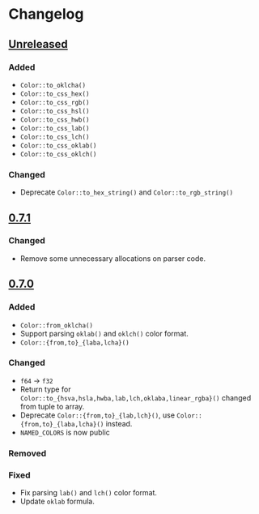 # Changelog

## [Unreleased](https://github.com/mazznoer/csscolorparser-rs/compare/v0.7.1...HEAD)

### Added

- `Color::to_oklcha()`
- `Color::to_css_hex()`
- `Color::to_css_rgb()`
- `Color::to_css_hsl()`
- `Color::to_css_hwb()`
- `Color::to_css_lab()`
- `Color::to_css_lch()`
- `Color::to_css_oklab()`
- `Color::to_css_oklch()`

### Changed

- Deprecate `Color::to_hex_string()` and `Color::to_rgb_string()`

## [0.7.1](https://github.com/mazznoer/csscolorparser-rs/compare/v0.7.0...v0.7.1)

### Changed

- Remove some unnecessary allocations on parser code.

## [0.7.0](https://github.com/mazznoer/csscolorparser-rs/compare/v0.6.2...v0.7.0)

### Added

- `Color::from_oklcha()`
- Support parsing `oklab()` and `oklch()` color format.
- `Color::{from,to}_{laba,lcha}()`

### Changed

- `f64` -> `f32`
- Return type for `Color::to_{hsva,hsla,hwba,lab,lch,oklaba,linear_rgba}()` changed from tuple to array.
- Deprecate `Color::{from,to}_{lab,lch}()`, use `Color::{from,to}_{laba,lcha}()` instead.
- `NAMED_COLORS` is now public

### Removed

### Fixed

- Fix parsing `lab()` and `lch()` color format.
- Update `oklab` formula.

